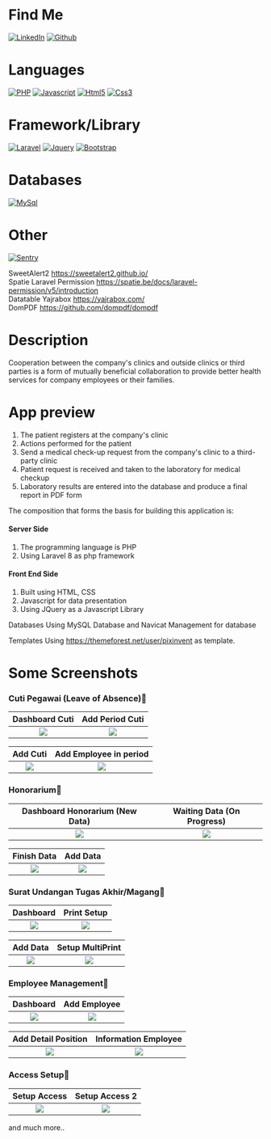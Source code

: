 
# Find Me

[![LinkedIn](https://img.shields.io/badge/LinkedIn-0077B5?style=for-the-badge&logo=linkedin&logoColor=white)](https://www.linkedin.com/in/suharyadi-3423a3193/)
[![Github](https://img.shields.io/badge/GitHub-100000?style=for-the-badge&logo=github&logoColor=white)](https://github.com/suharyadi2112)

# Languages

[![PHP](https://img.shields.io/badge/PHP-777BB4?style=for-the-badge&logo=php&logoColor=white)](https://www.php.net/manual/en/index.php)
[![Javascript](https://img.shields.io/badge/JavaScript-323330?style=for-the-badge&logo=javascript&logoColor=F7DF1E)](https://developer.mozilla.org/en-US/docs/Learn/Getting_started_with_the_web/JavaScript_basics?retiredLocale=id)
[![Html5](https://img.shields.io/badge/HTML5-E34F26?style=for-the-badge&logo=html5&logoColor=white)](https://developer.mozilla.org/en-US/docs/Web/HTML)
[![Css3](https://img.shields.io/badge/CSS3-1572B6?style=for-the-badge&logo=css3&logoColor=white)](https://developer.mozilla.org/en-US/docs/Web/CSS)

# Framework/Library

[![Laravel](https://img.shields.io/badge/Laravel-FF2D20?style=for-the-badge&logo=laravel&logoColor=white)](https://laravel.com/)
[![Jquery](https://img.shields.io/badge/jQuery-0769AD?style=for-the-badge&logo=jquery&logoColor=white)](https://jquery.com/)
[![Bootstrap](https://img.shields.io/badge/bootstrap-%23563D7C.svg?style=for-the-badge&logo=bootstrap&logoColor=white)](https://getbootstrap.com/)

# Databases

[![MySql](https://img.shields.io/badge/mysql-%2300f.svg?style=for-the-badge&logo=mysql&logoColor=white)](https://www.mysql.com/)


# Other

[![Sentry](https://img.shields.io/badge/Sentry-black?style=for-the-badge&logo=Sentry&logoColor=#362D59)](https://sentry.io/about/)

SweetAlert2 https://sweetalert2.github.io/<br>
Spatie Laravel Permission https://spatie.be/docs/laravel-permission/v5/introduction<br>
Datatable Yajrabox https://yajrabox.com/<br>
DomPDF https://github.com/dompdf/dompdf


# Description

Cooperation between the company's clinics and outside clinics or third parties is a form of mutually beneficial collaboration to provide better health services for company employees or their families.

# App preview

<ol>
  <li>The patient registers at the company's clinic</li>
  <li>Actions performed for the patient</li>
  <li>Send a medical check-up request from the company's clinic to a third-party clinic</li>
  <li>Patient request is received and taken to the laboratory for medical checkup</li>
  <li>Laboratory results are entered into the database and produce a final report in PDF form</li>
</ol> 

The composition that forms the basis for building this application is:
 
<h4>Server Side</h4>

<ol>
  <li>The programming language is PHP</li>
  <li>Using Laravel 8 as php framework</li>
</ol>

<h4>Front End Side</h4>

<ol>
  <li>Built using HTML, CSS</li>
  <li>Javascript for data presentation</li>
  <li>Using JQuery as a Javascript Library</li>
</ol>

Databases
Using MySQL Database and Navicat Management for database

Templates
Using https://themeforest.net/user/pixinvent as template.

# Some Screenshots

<h3>Cuti Pegawai (Leave of Absence)&#x1F53D;</h3>

Dashboard Cuti             |  Add Period Cuti
:-------------------------:|:-------------------------:
<img src="https://user-images.githubusercontent.com/105489642/168763205-3b9c7958-bc9a-45c4-a81f-b9214af36824.jpg">  |  <img src="https://user-images.githubusercontent.com/105489642/168764589-3092f911-0423-4377-a4dd-a143f8c4ed2a.jpg">

Add Cuti             |  Add Employee in period
:-------------------------:|:-------------------------:
<img src="https://user-images.githubusercontent.com/105489642/168767143-5f529ce0-18d0-43d9-803a-f73581550b44.jpg">  |  <img src="https://user-images.githubusercontent.com/105489642/168767632-65a2294b-4963-4fc4-911a-2bc313277741.jpg">

<h3>Honorarium&#x1F53D;</h3>

Dashboard Honorarium (New Data) | Waiting Data (On Progress)
:-------------------------:|:-------------------------:
<img src="https://user-images.githubusercontent.com/105489642/168768820-b0dfda05-9742-449c-ae23-cd7cdebf0223.jpg">  |  <img src="https://user-images.githubusercontent.com/105489642/168769420-8ed4ff94-6189-4d2b-99a8-e286d8a12760.jpg">

Finish Data | Add Data
:-------------------------:|:-------------------------:
<img src="https://user-images.githubusercontent.com/105489642/168775090-b0a3cf0c-7645-429b-ac56-41c50c3445fc.jpg">  |  <img src="https://user-images.githubusercontent.com/105489642/168775155-2709ef00-3ba2-418c-be2a-b9815d04db52.jpg">

<h3>Surat Undangan Tugas Akhir/Magang&#x1F53D;</h3>

Dashboard | Print Setup
:-------------------------:|:-------------------------:
<img src="https://user-images.githubusercontent.com/105489642/168777297-819f7f41-23ad-43ca-b7ef-e70d4986096a.jpg">  |  <img src="https://user-images.githubusercontent.com/105489642/168777384-853b0569-e3a2-45a6-bf5b-8ee548576b00.jpg">

Add Data | Setup MultiPrint
:-------------------------:|:-------------------------:
<img src="https://user-images.githubusercontent.com/105489642/168777891-a720137a-50f0-4a95-9c15-4eca9d349f83.jpg">  |  <img src="https://user-images.githubusercontent.com/105489642/168777964-609c7b53-f628-49af-be8c-540f9ea0d3a7.jpg">

<h3>Employee Management&#x1F53D;</h3>

Dashboard | Add Employee
:-------------------------:|:-------------------------:
<img src="https://user-images.githubusercontent.com/105489642/168792693-10b48861-dac2-432d-bd13-e248fad8720e.jpg">  |  <img src="https://user-images.githubusercontent.com/105489642/168792763-5edbe93a-3391-44d3-8dfe-a137cb1db74f.jpg">

Add Detail Position | Information Employee
:-------------------------:|:-------------------------:
<img src="https://user-images.githubusercontent.com/105489642/168793107-6147c2be-65e7-433b-a1b6-b217ca5895d2.jpg">  |  <img src="https://user-images.githubusercontent.com/105489642/168793168-f50bab35-35e0-4147-92b3-31c57cfbf171.jpg">

<h3>Access Setup&#x1F53D;</h3>

Setup Access | Setup Access 2
:-------------------------:|:-------------------------:
<img src="https://user-images.githubusercontent.com/105489642/168778712-88e95fec-e0ea-4b4e-bbfa-70065e5ae706.jpg">  |  <img src="https://user-images.githubusercontent.com/105489642/168779130-d9194e75-569c-4463-b780-6c8303a281e9.jpg">

and much more..
